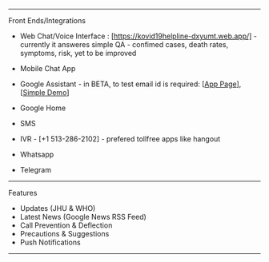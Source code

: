 ------------

Front Ends/Integrations

- Web Chat/Voice Interface : [https://kovid19helpline-dxyumt.web.app/] - currently it answeres simple QA - confimed cases, death rates,  symptoms, risk, yet to be improved

- Mobile Chat App
- Google Assistant - in BETA, to test email id is required: [[App Page](https://github.com/gopala-kr/Qunatum-Dots/blob/master/01-Covid19/res/assistant_app_page.PNG)], [[Simple Demo](https://www.youtube.com/watch?v=YWvWNTJ0Jx4)]
- Google Home
- SMS 
- IVR - [+1 513-286-2102] - prefered tollfree apps like hangout
- Whatsapp 
- Telegram

------------

Features

- Updates (JHU & WHO)
- Latest News (Google News RSS Feed)
- Call Prevention & Deflection
- Precautions & Suggestions
- Push Notifications

-----------------------
